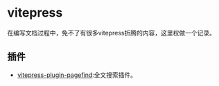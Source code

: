 # vitepress

在编写文档过程中，免不了有很多vitepress折腾的内容，这里权做一个记录。

## 插件

- [vitepress-plugin-pagefind](https://github.com/ATQQ/sugar-blog/blob/master/packages/vitepress-plugin-pagefind/README-zh.md):全文搜索插件。